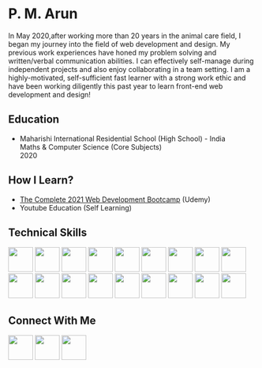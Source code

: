 # P. M. Arun

In May 2020,after working more than 20 years in the animal care field, I began my journey into the field of web development and design. My previous work experiences have honed my problem solving and written/verbal communication abilities. I can effectively self-manage during independent projects and also enjoy collaborating in a team setting. I am a highly-motivated, self-sufficient fast learner with a strong work ethic and have been working diligently this past year to learn front-end web development and design!


## Education
- Maharishi International Residential School (High School) - India  
  Maths & Computer Science (Core Subjects)  
  2020

## How I Learn?
- [The Complete 2021 Web Development Bootcamp](https://www.udemy.com/certificate/UC-f1873fdd-5dfa-4684-866f-e2be1aaf6e72/) (Udemy)  
- Youtube Education (Self Learning)

## Technical Skills
<img src="https://icons.iconarchive.com/icons/cornmanthe3rd/plex/256/Other-html-5-icon.png" width="50" height="50"> <img src="https://i.lensdump.com/i/8LCZ32.png" width="50" height="50"> <img src="https://upload.wikimedia.org/wikipedia/commons/thumb/6/6a/JavaScript-logo.png/768px-JavaScript-logo.png" width="50" height="50"> <img src="https://camo.githubusercontent.com/22045498095171997ccf6a9554672519b9f67898/68747470733a2f2f63646e2e776f726c64766563746f726c6f676f2e636f6d2f6c6f676f732f72656163742e737667" width="50" height="50"> <img src="https://img2.pngio.com/redux-react-npm-state-management-png-573x572px-redux-area-redux-png-290_290.jpg" width="50" height="50"> <img src="https://www.pngkey.com/png/full/377-3771917_scss-logo.png" width="50" height="50"> <img src="https://images.squarespace-cdn.com/content/v1/5452fef6e4b04beba5190a40/1508636007992-1MYQMJ28800PE93ZHNXZ/ke17ZwdGBToddI8pDm48kJKLvRhd97ksAzEoo4MgIxQUqsxRUqqbr1mOJYKfIPR7LoDQ9mXPOjoJoqy81S2I8N_N4V1vUb5AoIIIbLZhVYxCRW4BPu10St3TBAUQYVKc01qWpuskuofPmCZCwks6c0q-oHkQMheaeQ7zj_bNWgEgdhrLKqzZEEPfj-nI6Q0y/website-cropped-v2.png?format=1000w" width="50" height="50"> <img src="https://cdn.dribbble.com/users/528264/screenshots/3140440/firebase_logo.png?compress=1&resize=400x300" width="50" height="50"> <img src="https://lh3.googleusercontent.com/proxy/H6JP3w4I1nnMof03vySYrA1p7aHkf2rPuJ6-8al3jfgL0VhSAfLaOsI2H5plCo3Dkgn1TtEJ5WhhCUNfDy17h2r_rp0I4DcO3SSXGbP09YXBISTGR3sPKQP31wW70Sgu-3ABzdKc8bs8lNQOyAo1hlYuqLgwwW7APUWt_RZ5IA" width="50" height="50"> <img src="https://cdn.freebiesupply.com/logos/thumbs/2x/mysql-5-logo.png" width="50" height="50"> <img src="https://download.logo.wine/logo/PostgreSQL/PostgreSQL-Logo.wine.png" width="50" height="50"> <img src="https://e7.pngegg.com/pngimages/465/779/png-clipart-blue-and-white-c-logo-the-c-programming-language-computer-programming-computer-icons-programmer-blue-angle.png" width="50" height="50"> <img src="https://upload.wikimedia.org/wikipedia/commons/thumb/1/18/ISO_C%2B%2B_Logo.svg/306px-ISO_C%2B%2B_Logo.svg.png" width="50" height="50"> <img src="https://www.pikpng.com/pngl/m/230-2301371_python-programming-python-logo-transparent-background-clipart.png" width="50" height="50"> <img src="http://pngimg.com/uploads/github/github_PNG40.png" width="50" height="50"> <img src="https://i.dlpng.com/static/png/6957558_preview.png" width="50" height="50"> <img src="https://download.logo.wine/logo/Linux/Linux-Logo.wine.png" width="50" height="50"> <img src="https://upload.wikimedia.org/wikipedia/commons/thumb/9/9a/Visual_Studio_Code_1.35_icon.svg/1024px-Visual_Studio_Code_1.35_icon.svg.png" width="50" height="50">

## Connect With Me
<a href="https://www.linkedin.com/in/p-m-arun-0718741a6/"><img src="https://nebigdatahub.org/wp-content/uploads/2020/02/linkedin-512.png" width="50" height="50"></a> <a href="https://www.instagram.com/webdevforum/"><img src="https://clipartart.com/images/instagram-clipart-png-transparent-background-6.jpg" width="50" height="50"></a> <a href="https://github.com/ArunMurugavel24"><img src="http://pngimg.com/uploads/github/github_PNG40.png" width="50" height="50"></a>
